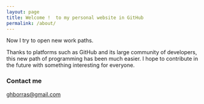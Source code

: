 ```yaml
---
layout: page
title: Welcome !  to my personal website in GitHub
permalink: /about/
---
```

Now I try to open new work paths.


Thanks to platforms such as GitHub and its large community of developers, this new path of programming has been much easier. I hope to contribute in the future with something interesting for everyone.

<!-- <div id="logos">
    <div class="col">
        <img src="{{ site.baseurl }}/images/coatcs.jpg" />
        <a href="http://www.coaatcastellon.es/">COAATIE Castellón</a>
    </div>
    <div class="col">
        <img src="{{ site.baseurl }}/images/logocam.png" />
        <a href="http://www.ieselcaminas.org/">IES El Caminàs</a>
    </div>
</div> -->
### Contact me

[ghborras@gmail.com](mailto:noecr.dev@gmail.com)
